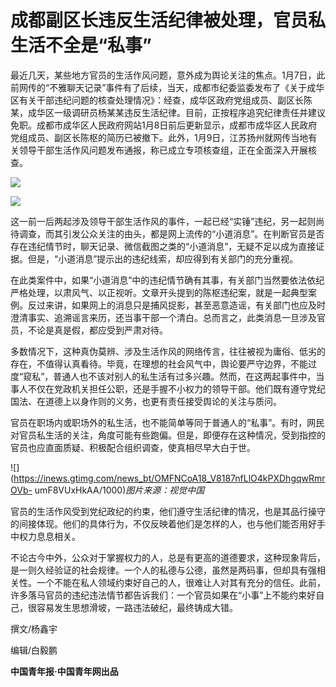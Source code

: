 # 成都副区长违反生活纪律被处理，官员私生活不全是“私事”

最近几天，某些地方官员的生活作风问题，意外成为舆论关注的焦点。1月7日，此前网传的“不雅聊天记录”事件有了后续，当天，成都市纪委监委发布了《关于成华区有关干部违纪问题的核查处理情况》：经查，成华区政府党组成员、副区长陈某，成华区一级调研员杨某某违反生活纪律。目前，正按程序追究纪律责任并建议免职。成都市成华区人民政府网站1月8日前后更新显示，成都市成华区人民政府党组成员、副区长陈枢的简历已被撤下。此外，1月9日，江苏扬州就网传当地有关领导干部生活作风问题发布通报，称已成立专项核查组，正在全面深入开展核查。

![](https://inews.gtimg.com/news_bt/OLSTBh_pBtf45BW3-57XzN3NL0GfuTH7532U_i3k0hwFIAA/1000)

![](https://inews.gtimg.com/news_bt/Opm6ZdvKNq3X_9YHO17v-nW-6sCU6f7EDIVsGx9Mwn2S4AA/1000)

这一前一后两起涉及领导干部生活作风的事件，一起已经“实锤”违纪，另一起则尚待调查，而其引发公众关注的由头，都是网上流传的“小道消息”。在判断官员是否存在违纪情节时，聊天记录、微信截图之类的“小道消息”，无疑不足以成为直接证据。但是，“小道消息”提示出的违纪线索，却应得到有关部门的充分重视。

在此类案件中，如果“小道消息”中的违纪情节确有其事，有关部门当然要依法依纪严格处理，以肃风气、以正视听。文章开头提到的陈枢违纪案，就是一起典型案例。反过来讲，如果网上的消息只是捕风捉影，甚至恶意造谣，有关部门也应及时澄清事实、追溯谣言来历，还当事干部一个清白。总而言之，此类消息一旦涉及官员，不论是真是假，都应受到严肃对待。

多数情况下，这种真伪莫辨、涉及生活作风的网络传言，往往被视为庸俗、低劣的存在，不值得认真看待。毕竟，在理想的社会风气中，舆论要严守边界，不能过度“窥私”，普通人也不该对别人的私生活有过多兴趣。然而，在这两起事件中，当事人不仅在党政机关担任公职，还是手握不小权力的领导干部。他们既有遵守党纪国法、在道德上以身作则的义务，也更有责任接受舆论的关注与质问。

官员在职场内或职场外的私生活，也不能简单等同于普通人的“私事”。有时，网民对官员私生活的关注，角度可能有些跑偏。但是，即便存在这种情况，受到指控的官员也应直面质疑、积极配合组织调查，使真相尽早大白于世。

![](https://inews.gtimg.com/news_bt/OMFNCoA18_V8187nfLlO4kPXDhgqwRmrOVb-
umF8VUxHkAA/1000)_图片来源：视觉中国_

官员的生活作风受到党纪政纪的约束，他们遵守生活纪律的情况，也是其品行操守的间接体现。他们的具体行为，不仅反映着他们是怎样的人，也与他们能否用好手中权力息息相关。

不论古今中外，公众对于掌握权力的人，总是有更高的道德要求，这种现象背后，是一则久经验证的社会规律。一个人的私德与公德，虽然是两码事，但却具有强相关性。一个不能在私人领域约束好自己的人，很难让人对其有充分的信任。此前，许多落马官员的违纪违法情节都告诉我们：一个官员如果在“小事”上不能约束好自己，很容易发生思想滑坡，一路违法破纪，最终铸成大错。

撰文/杨鑫宇

编辑/白毅鹏

**中国青年报·中国青年网出品**

